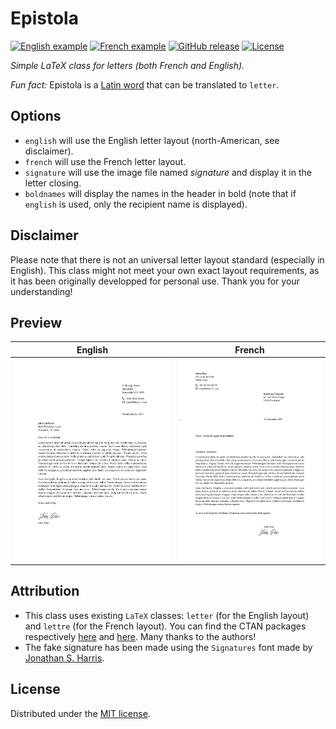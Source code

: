 # Epistola

[![English example](https://img.shields.io/badge/English%20example-pdf-yellow.svg?style=flat-square)](https://github.com/teddy-gustiaux/epistola/blob/master/template-english/template-english.pdf)
[![French example](https://img.shields.io/badge/French%20example-pdf-green.svg?style=flat-square)](https://github.com/teddy-gustiaux/epistola/blob/master/template-french/template-french.pdf)
[![GitHub release](https://img.shields.io/github/release/teddy-gustiaux/epistola.svg?style=flat-square)](https://github.com/teddy-gustiaux/epistola/releases)
[![License](https://img.shields.io/badge/License-MIT-lightrey.svg?style=flat-square)](https://opensource.org/licenses/MIT)

*Simple LaTeX class for letters (both French and English).*

*Fun fact:* Epistola is a [Latin word](http://latindictionary.wikidot.com/noun:epistola) that can be translated to `letter`.

## Options

- `english` will use the English letter layout (north-American, see disclaimer).
- `french` will use the French letter layout.
- `signature` will use the image file named *signature* and display it in the letter closing.
- `boldnames` will display the names in the header in bold (note that if `english` is used, only the recipient name is displayed).

## Disclaimer

Please note that there is not an universal letter layout standard (especially in English). This class might not meet your own exact layout requirements, as it has been originally developped for personal use. Thank you for your understanding!

## Preview

| English | French |
|:---:|:---:|
| [![English template](https://raw.githubusercontent.com/teddy-gustiaux/epistola/master/template-english/template-english.png)](https://github.com/teddy-gustiaux/epistola/blob/master/template-english/template-english.pdf)  | [![French template](https://raw.githubusercontent.com/teddy-gustiaux/epistola/master/template-french/template-french.png)](https://github.com/teddy-gustiaux/epistola/blob/master/template-french/template-french.pdf) |

## Attribution

- This class uses existing `LaTeX` classes: `letter` (for the English layout) and `lettre` (for the French layout). You can find the CTAN packages respectively [here](https://ctan.org/pkg/letter) and [here](https://ctan.org/pkg/lettre). Many thanks to the authors!
- The fake signature has been made using the `Signatures` font made by [Jonathan S. Harris](https://www.dafont.com/signatures.font).

## License

Distributed under the [MIT license](http://opensource.org/licenses/MIT).